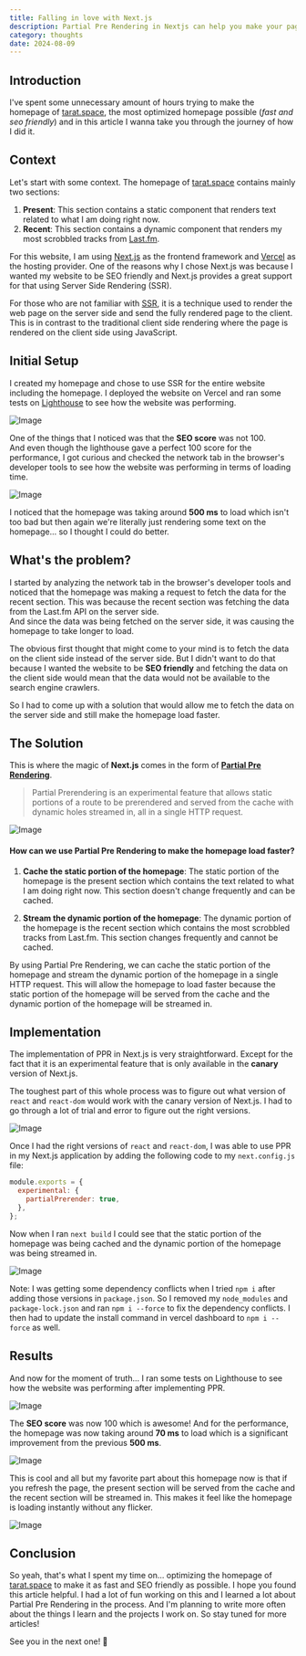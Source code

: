 ```yaml
---
title: Falling in love with Next.js
description: Partial Pre Rendering in Nextjs can help you make your page load 10x faster.
category: thoughts
date: 2024-08-09
---
```


## Introduction
I've spent some unnecessary amount of hours trying to make the homepage of [tarat.space](https://www.tarat.space/), the most optimized homepage possible (*fast and seo friendly*) and in this article I wanna take you through the journey of how I did it.

## Context

Let's start with some context. The homepage of [tarat.space](https://www.tarat.space/) contains mainly two sections:

1. **Present**: This section contains a static component that renders text related to what I am doing right now.
2. **Recent**: This section contains a dynamic component that renders my most scrobbled tracks from [Last.fm](https://www.last.fm/).

For this website, I am using [Next.js](https://nextjs.org/) as the frontend framework and [Vercel](https://vercel.com/) as the hosting provider. One of the reasons why I chose Next.js was because I wanted my website to be SEO friendly and Next.js provides a great support for that using Server Side Rendering (SSR).

For those who are not familiar with [SSR](https://www.freecodecamp.org/news/server-side-rendering-javascript/), it is a technique used to render the web page on the server side and send the fully rendered page to the client. This is in contrast to the traditional client side rendering where the page is rendered on the client side using JavaScript.

## Initial Setup

I created my homepage and chose to use SSR for the entire website including the homepage. I deployed the website on Vercel and ran some tests on [Lighthouse](https://developers.google.com/web/tools/lighthouse) to see how the website was performing.

![Image](/assets/posts/fast-homepage/lighthouse-1.png)

One of the things that I noticed was that the **SEO score** was not 100.    
And even though the lighthouse gave a perfect 100 score for the performance, I got curious and checked the network tab in the browser's developer tools to see how the website was performing in terms of loading time.

![Image](/assets/posts/fast-homepage/network-1.png)

I noticed that the homepage was taking around **500 ms** to load which isn't too bad but then again we're literally just rendering some text on the homepage... so I thought I could do better.

## What's the problem?

I started by analyzing the network tab in the browser's developer tools and noticed that the homepage was making a request to fetch the data for the recent section. This was because the recent section was fetching the data from the Last.fm API on the server side.   
And since the data was being fetched on the server side, it was causing the homepage to take longer to load.

The obvious first thought that might come to your mind is to fetch the data on the client side instead of the server side. But I didn't want to do that because I wanted the website to be **SEO friendly** and fetching the data on the client side would mean that the data would not be available to the search engine crawlers.

So I had to come up with a solution that would allow me to fetch the data on the server side and still make the homepage load faster.

## The Solution

This is where the magic of **Next.js** comes in the form of [**Partial Pre Rendering**](https://nextjs.org/docs/app/api-reference/next-config-js/partial-prerendering).

> Partial Prerendering is an experimental feature that allows static portions of a route to be prerendered and served from the cache with dynamic holes streamed in, all in a single HTTP request.

![Image](/assets/posts/fast-homepage/thinking-in-ppr.png)

#### How can we use Partial Pre Rendering to make the homepage load faster?

1. **Cache the static portion of the homepage**: The static portion of the homepage is the present section which contains the text related to what I am doing right now. This section doesn't change frequently and can be cached.

2. **Stream the dynamic portion of the homepage**: The dynamic portion of the homepage is the recent section which contains the most scrobbled tracks from Last.fm. This section changes frequently and cannot be cached.

By using Partial Pre Rendering, we can cache the static portion of the homepage and stream the dynamic portion of the homepage in a single HTTP request. This will allow the homepage to load faster because the static portion of the homepage will be served from the cache and the dynamic portion of the homepage will be streamed in.

## Implementation

The implementation of PPR in Next.js is very straightforward. Except for the fact that it is an experimental feature that is only available in the **canary** version of Next.js.

The toughest part of this whole process was to figure out what version of `react` and `react-dom` would work with the canary version of Next.js. I had to go through a lot of trial and error to figure out the right versions.

![Image](/assets/posts/fast-homepage/packagejson.png)

Once I had the right versions of `react` and `react-dom`, I was able to use PPR in my Next.js application by adding the following code to my `next.config.js` file:

```js
module.exports = {
  experimental: {
    partialPrerender: true,
  },
};
```

Now when I ran `next build` I could see that the static portion of the homepage was being cached and the dynamic portion of the homepage was being streamed in.

![Image](/assets/posts/fast-homepage/nextbuild.png)

Note: I was getting some dependency conflicts when I tried `npm i` after adding those versions in `package.json`. So I removed my `node_modules` and `package-lock.json` and ran `npm i --force` to fix the dependency conflicts. 
I then had to update the install command in vercel dashboard to `npm i --force` as well. 

## Results

And now for the moment of truth... I ran some tests on Lighthouse to see how the website was performing after implementing PPR.

![Image](/assets/posts/fast-homepage/lighthouse-2.png)

The **SEO score** was now 100 which is awesome! And for the performance, the homepage was now taking around **70 ms** to load which is a significant improvement from the previous **500 ms**.

![Image](/assets/posts/fast-homepage/network-2.png)

This is cool and all but my favorite part about this homepage now is that if you refresh the page, the present section will be served from the cache and the recent section will be streamed in. This makes it feel like the homepage is loading instantly without any flicker.

![Image](/assets/posts/fast-homepage/homepage.gif)

## Conclusion

So yeah, that's what I spent my time on... optimizing the homepage of [tarat.space](https://www.tarat.space/) to make it as fast and SEO friendly as possible. I hope you found this article helpful.
I had a lot of fun working on this and I learned a lot about Partial Pre Rendering in the process. And I'm planning to write more often about the things I learn and the projects I work on. So stay tuned for more articles!

See you in the next one! 👋
